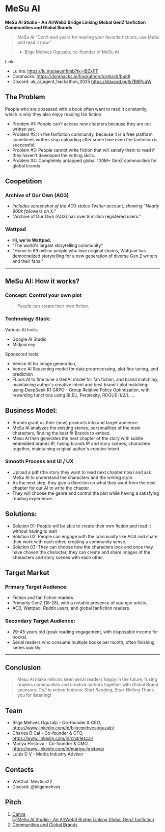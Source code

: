 # MeSu AI

**MeSu AI Studio - An AI/Web3 Bridge Linking Global GenZ fanfiction Communities and Global Brands**

> *MeSu AI* "Don't wait years for reading your favorite fictions, use MeSu and read it now."
>  - Bilge Mehves Oguzalp, co-founder of MeSu AI

Link: 
- Lu.ma: https://lu.ma/aeumfimb?tk=tBZxFT
- Dorahacks: https://dorahacks.io/hackathon/icaihack/buidl
- Discord: uk_ai_agent_hackathon_2025 https://discord.gg/k7B9PcqW

## The Problem
People who are obsessed with a book often want to read it constantly, which is why they also enjoy reading fan fiction.
 
- Problem #1: People can't access new chapters because they are not written yet.
- Problem #2: In the fanfiction community, because it is a free platform sometimes writers stop uploading after some time even the fanfiction is successful.
- Problem #3: People cannot write fiction that will satisfy them to read if they haven't developed the writing skills.
- Problem #4: Completely untapped global 100M+ GenZ communities for global brands

## Coopetition

### Archive of Our Own (AO3)
-   *Includes screenshot of the AO3 status Twitter account, showing "Nearly 900k followers on X."*
-   "Archive of Our Own (AO3) has over 8 million registered users."

### Wattpad
-  **Hi, we're Wattpad.**
- "The world's largest storytelling community"
- "Home to 89 million people who love original stories, Wattpad has democratized storytelling for a new generation of diverse Gen Z writers and their fans."

---

## MeSu AI: How it works?

### Concept: Control your own plot
>  People can create their own fiction.

### Technology Stack: 

Various AI tools: 
- Google AI Studio
- Midjourney

Sponsored tools:
- Venice AI for image generation,
- Venice AI Reasoning model for data preprocessing, plot fine tuning, and prediction
- FLock.AI to fine tune a GenAI model for fan fiction, and brand matching, maintaining author's creative intent and best brand / plot matching: using DeepSeek R1 GRPO - Group Relative Policy Optimization, with rewarding functions using BLEU, Perplexity, ROGUE-1/2/L ...

## Business Model: 
- Brands grant us their (new) products info and target audience.
- MeSu AI analyzes the existing stories, personalities of the main characters, finding the best fit Brands to embed.
- Mesu AI then generates the next chapter of the story with subtle embedded brands IP, fusing brands IP and story scenes, characters together, maintaining original author's creative intent.

### Smooth Process and UI / UX
- Upload a pdf (the story they want to read next chapter now) and ask MeSu AI to understand the characters and the writing style.
- As the next step, they give a direction on what they want from the next chapter for our AI to write the chapter.
- They will choose the genre and control the plot while having a satisfying reading experience.

## Solutions:
- Solution 01: People will be able to create their own fiction and read it without having to wait
- Solution 02: People can engage with the community like AO3 and share their work with each other, creating a community sense.
- Solution 03: They can choose how the characters look and once they have chosen the character, they can create and share images of the characters and story scenes with each other.
 
## Target Market

### Primary Target Audience:
-   Fiction and fan fiction readers.
-   Primarily GenZ (18-28), with a notable presence of younger adults.
-   AO3, Wattpad, Reddit users, and global fanfiction readers.

### Secondary Target Audience:
-   29-45 years old (peak reading engagement, with disposable income for books).
-   Serial readers who consume multiple books per month, often finishing series quickly.

---

## Conclusion
> Mesu AI make millions keen serial readers happy in the future, fusing readers communities and creative authors together with Global Brand sponsors.
> *Call to action buttons: Start Reading, Start Writing*
> Thank you for listening!

## Team
- Bilge Mehves Oguzalp - Co-founder & CEO, https://www.linkedin.com/in/bilgemehvesoguzalp/
- Charles D Cai - Co-founder & CTO, https://www.linkedin.com/in/charlescai/
- Mariya Hristova - Co-founder & CMO, https://www.linkedin.com/in/mariya-hristova/
- Louis D V - Media Industry Advisor

## Contacts

- WeChat: Mevtics22 
- Discord: @bilgemehves

## Pitch 
1. [Canva](https://www.canva.com/design/DAGkCZI1MrI/sVxTueasCmGOesZAKfXKNg/view?utm_content=DAGkCZI1MrI&utm_campaign=designshare&utm_medium=link2&utm_source=uniquelinks&utlId=h882697b042)
2. [![MeSu AI Studio - An AI/Web3 Bridge Linking Global GenZ fanfiction Communities and Global Brands](https://img.youtube.com/vi/DrSegfnhMOI/1.jpg)](https://www.youtube.com/watch?v=DrSegfnhMOI)

